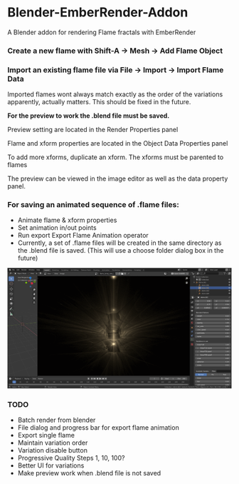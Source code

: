 # Blender-EmberRender-Addon
A Blender addon for rendering Flame fractals with EmberRender


### Create a new flame with Shift-A -> Mesh -> Add Flame Object
### Import an existing flame file via File -> Import -> Import Flame Data

Imported flames wont always match exactly as the order of the variations apparently, actually matters. This should be fixed in the future.

**For the preview to work the .blend file must be saved.**

Preview setting are located in the Render Properties panel

Flame and xform properties are located in the Object Data Properties panel

To add more xforms, duplicate an xform. The xforms must be parented to flames

The preview can be viewed in the image editor as well as the data property panel.

### For saving an animated sequence of .flame files:
 - Animate flame & xform properties
 - Set animation in/out points
 - Run export Export Flame Animation operator
 - Currently, a set of .flame files will be created in the same directory as the .blend file is saved. (This will use a choose folder dialog box in the future)
 

![UI_Example](demo/UI_Example.png)

### TODO
- Batch render from blender
- File dialog and progress bar for export flame animation
- Export single flame
- Maintain variation order
- Variation disable button
- Progressive Quality Steps 1, 10, 100?
- Better UI for variations
- Make preview work when .blend file is not saved
